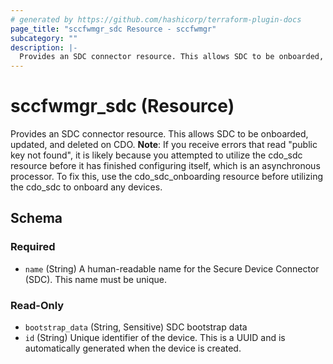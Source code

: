 ```yaml
---
# generated by https://github.com/hashicorp/terraform-plugin-docs
page_title: "sccfwmgr_sdc Resource - sccfwmgr"
subcategory: ""
description: |-
  Provides an SDC connector resource. This allows SDC to be onboarded, updated, and deleted on CDO. Note: If you receive errors that read "public key not found", it is likely because you attempted to utilize the cdosdc resource before it has finished configuring itself, which is an asynchronous processor. To fix this, use the cdosdconboarding resource before utilizing the cdosdc to onboard any devices.
---
```


# sccfwmgr_sdc (Resource)

Provides an SDC connector resource. This allows SDC to be onboarded, updated, and deleted on CDO. **Note**: If you receive errors that read "public key not found", it is likely because you attempted to utilize the cdo_sdc resource before it has finished configuring itself, which is an asynchronous processor. To fix this, use the cdo_sdc_onboarding resource before utilizing the cdo_sdc to onboard any devices.



<!-- schema generated by tfplugindocs -->
## Schema

### Required

- `name` (String) A human-readable name for the Secure Device Connector (SDC). This name must be unique.

### Read-Only

- `bootstrap_data` (String, Sensitive) SDC bootstrap data
- `id` (String) Unique identifier of the device. This is a UUID and is automatically generated when the device is created.
